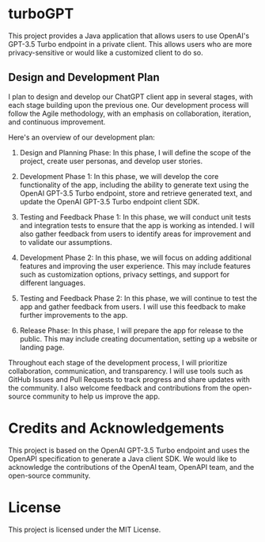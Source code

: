 # turboGPT
This project provides a Java application that allows users to use OpenAI's GPT-3.5 Turbo endpoint in a private client. This allows users who are more privacy-sensitive or would like a customized client to do so.

## Design and Development Plan

I plan to design and develop our ChatGPT client app in several stages, with each stage building upon the previous one. Our development process will follow the Agile methodology, with an emphasis on collaboration, iteration, and continuous improvement.

Here's an overview of our development plan:

1. Design and Planning Phase: In this phase, I will define the scope of the project, create user personas, and develop user stories.

2. Development Phase 1: In this phase, we will develop the core functionality of the app, including the ability to generate text using the OpenAI GPT-3.5 Turbo endpoint, store and retrieve generated text, and update the OpenAI GPT-3.5 Turbo endpoint client SDK.

3. Testing and Feedback Phase 1: In this phase, we will conduct unit tests and integration tests to ensure that the app is working as intended. I will also gather feedback from users to identify areas for improvement and to validate our assumptions.

 4. Development Phase 2: In this phase, we will focus on adding additional features and improving the user experience. This may include features such as customization options, privacy settings, and support for different languages.

5. Testing and Feedback Phase 2: In this phase, we will continue to test the app and gather feedback from users. I will use this feedback to make further improvements to the app.

6. Release Phase: In this phase, I will prepare the app for release to the public. This may include creating documentation, setting up a website or landing page.

Throughout each stage of the development process, I will prioritize collaboration, communication, and transparency. I will use tools such as GitHub Issues and Pull Requests to track progress and share updates with the community. I also welcome feedback and contributions from the open-source community to help us improve the app.


# Credits and Acknowledgements

This project is based on the OpenAI GPT-3.5 Turbo endpoint and uses the OpenAPI specification to generate a Java client SDK. We would like to acknowledge the contributions of the OpenAI team, OpenAPI team, and the open-source community.

# License

This project is licensed under the MIT License.
